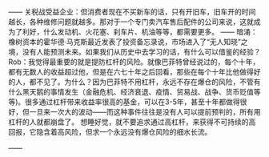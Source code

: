 ——
关税战受益企业：但消费者现在不买新车的话，只有开旧车，旧车开的时间越长，各种维修问题就越多。那对于一个专门卖汽车售后配件的公司来说，这就成为了利好，什么发动机、火花塞、刹车片、机油等等，都需要更多。
——
暗涌：橡树资本的霍华德·马克斯最近发表了投资备忘录说，市场进入了“无人知晓”之境，没有人能预测未来。如果我们从历史中去学习的话，有什么可以借鉴的经验？Rob：我觉得最重要的就是提防杠杆的风险。就像巴菲特曾经说过的，每个十年，都有无数人的收益超过他，但是在六七十年之后回看，那些在每个十年比他做得好的人，都不见了。为什么？因为巴菲特不用杠杆，永远不存在爆仓的风险，不管有什么黑天鹅的事情发生（金融危机、经济衰退、疫情、贸易战、战争、货币贬值等等)。很多通过杠杆带来收益率很高的基金，可以在3-5年，甚至十年都做得很好，但一旦来一次大的波动——而这种事件往往是没有人可以提前预判的，所有用杠杆的人就都崩盘了。
想睡好觉，就不要追求通过高杠杆，来获得不可持续的高回报，它隐含着高风险，但求一个永远没有爆仓风险的细水长流。

——

